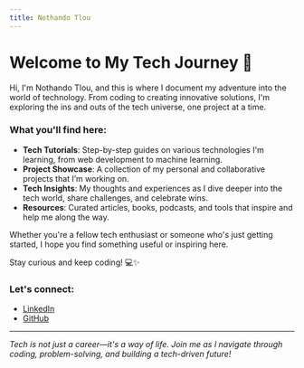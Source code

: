 ```yaml
---
title: Nothando Tlou
---
```


# Welcome to My Tech Journey 🚀

Hi, I'm Nothando Tlou, and this is where I document my adventure into the world of technology. From coding to creating innovative solutions, I'm exploring the ins and outs of the tech universe, one project at a time.

### What you'll find here:
- **Tech Tutorials**: Step-by-step guides on various technologies I'm learning, from web development to machine learning.
- **Project Showcase**: A collection of my personal and collaborative projects that I’m working on.
- **Tech Insights**: My thoughts and experiences as I dive deeper into the tech world, share challenges, and celebrate wins.
- **Resources**: Curated articles, books, podcasts, and tools that inspire and help me along the way.

Whether you're a fellow tech enthusiast or someone who's just getting started, I hope you find something useful or inspiring here.

Stay curious and keep coding! 💻✨

### Let's connect:
- [LinkedIn](https://www.linkedin.com/in/nothandotlou)
- [GitHub](https://github.com/nothando-tlou)


---

*Tech is not just a career—it's a way of life. Join me as I navigate through coding, problem-solving, and building a tech-driven future!*
